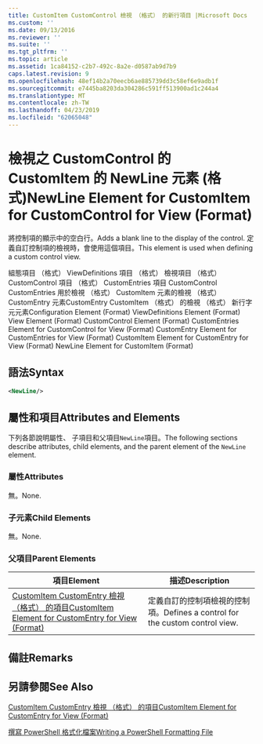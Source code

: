 ```yaml
---
title: CustomItem CustomControl 檢視 （格式） 的新行項目 |Microsoft Docs
ms.custom: ''
ms.date: 09/13/2016
ms.reviewer: ''
ms.suite: ''
ms.tgt_pltfrm: ''
ms.topic: article
ms.assetid: 1ca84152-c2b7-492c-8a2e-d0587ab9d7b9
caps.latest.revision: 9
ms.openlocfilehash: 48ef14b2a70eecb6ae885739dd3c58ef6e9adb1f
ms.sourcegitcommit: e7445ba8203da304286c591ff513900ad1c244a4
ms.translationtype: MT
ms.contentlocale: zh-TW
ms.lasthandoff: 04/23/2019
ms.locfileid: "62065048"
---
```

# <a name="newline-element-for-customitem-for-customcontrol-for-view-format"></a><span data-ttu-id="961b4-102">檢視之 CustomControl 的 CustomItem 的 NewLine 元素 (格式)</span><span class="sxs-lookup"><span data-stu-id="961b4-102">NewLine Element for CustomItem for CustomControl for View (Format)</span></span>

<span data-ttu-id="961b4-103">將控制項的顯示中的空白行。</span><span class="sxs-lookup"><span data-stu-id="961b4-103">Adds a blank line to the display of the control.</span></span> <span data-ttu-id="961b4-104">定義自訂控制項的檢視時，會使用這個項目。</span><span class="sxs-lookup"><span data-stu-id="961b4-104">This element is used when defining a custom control view.</span></span>

<span data-ttu-id="961b4-105">組態項目 （格式） ViewDefinitions 項目 （格式） 檢視項目 （格式） CustomControl 項目 （格式） CustomEntries 項目 CustomControl CustomEntries 用於檢視 （格式） CustomItem 元素的檢視 （格式） CustomEntry 元素CustomEntry CustomItem （格式） 的檢視 （格式） 新行字元元素</span><span class="sxs-lookup"><span data-stu-id="961b4-105">Configuration Element (Format) ViewDefinitions Element (Format) View Element (Format) CustomControl Element (Format) CustomEntries Element for CustomControl for View (Format) CustomEntry Element for CustomEntries for View (Format) CustomItem Element for CustomEntry for View (Format) NewLine Element for CustomItem (Format)</span></span>

## <a name="syntax"></a><span data-ttu-id="961b4-106">語法</span><span class="sxs-lookup"><span data-stu-id="961b4-106">Syntax</span></span>

```xml
<NewLine/>
```

## <a name="attributes-and-elements"></a><span data-ttu-id="961b4-107">屬性和項目</span><span class="sxs-lookup"><span data-stu-id="961b4-107">Attributes and Elements</span></span>

<span data-ttu-id="961b4-108">下列各節說明屬性、 子項目和父項目`NewLine`項目。</span><span class="sxs-lookup"><span data-stu-id="961b4-108">The following sections describe attributes, child elements, and the parent element of the `NewLine` element.</span></span>

### <a name="attributes"></a><span data-ttu-id="961b4-109">屬性</span><span class="sxs-lookup"><span data-stu-id="961b4-109">Attributes</span></span>

<span data-ttu-id="961b4-110">無。</span><span class="sxs-lookup"><span data-stu-id="961b4-110">None.</span></span>

### <a name="child-elements"></a><span data-ttu-id="961b4-111">子元素</span><span class="sxs-lookup"><span data-stu-id="961b4-111">Child Elements</span></span>

<span data-ttu-id="961b4-112">無。</span><span class="sxs-lookup"><span data-stu-id="961b4-112">None.</span></span>

### <a name="parent-elements"></a><span data-ttu-id="961b4-113">父項目</span><span class="sxs-lookup"><span data-stu-id="961b4-113">Parent Elements</span></span>

|<span data-ttu-id="961b4-114">項目</span><span class="sxs-lookup"><span data-stu-id="961b4-114">Element</span></span>|<span data-ttu-id="961b4-115">描述</span><span class="sxs-lookup"><span data-stu-id="961b4-115">Description</span></span>|
|-------------|-----------------|
|[<span data-ttu-id="961b4-116">CustomItem CustomEntry 檢視 （格式） 的項目</span><span class="sxs-lookup"><span data-stu-id="961b4-116">CustomItem Element for CustomEntry for View (Format)</span></span>](./customitem-element-for-customentry-for-customcontrol-for-view-format.md)|<span data-ttu-id="961b4-117">定義自訂的控制項檢視的控制項。</span><span class="sxs-lookup"><span data-stu-id="961b4-117">Defines a control for the custom control view.</span></span>|

## <a name="remarks"></a><span data-ttu-id="961b4-118">備註</span><span class="sxs-lookup"><span data-stu-id="961b4-118">Remarks</span></span>

## <a name="see-also"></a><span data-ttu-id="961b4-119">另請參閱</span><span class="sxs-lookup"><span data-stu-id="961b4-119">See Also</span></span>

[<span data-ttu-id="961b4-120">CustomItem CustomEntry 檢視 （格式） 的項目</span><span class="sxs-lookup"><span data-stu-id="961b4-120">CustomItem Element for CustomEntry for View (Format)</span></span>](./customitem-element-for-customentry-for-customcontrol-for-view-format.md)

[<span data-ttu-id="961b4-121">撰寫 PowerShell 格式化檔案</span><span class="sxs-lookup"><span data-stu-id="961b4-121">Writing a PowerShell Formatting File</span></span>](./writing-a-powershell-formatting-file.md)
